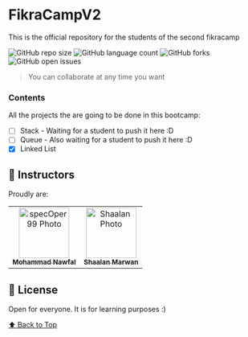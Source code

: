 # FikraCampV2
This is the official repository for the students of the second fikracamp

![GitHub repo size](https://img.shields.io/github/repo-size/specoper99/fikracampv2?style=for-the-badge)
![GitHub language count](https://img.shields.io/github/languages/count/specoper99/fikracampv2?style=for-the-badge)
![GitHub forks](https://img.shields.io/github/forks/specoper99/fikracampv2?style=for-the-badge)
![GitHub open issues](https://img.shields.io/github/issues/specoper99/fikracampv2?style=for-the-badge)


> You can collaborate at any time you want

### Contents

All the projects the are going to be done in this bootcamp:

- [ ] Stack - Waiting for a student to push it here :D
- [ ] Queue - Also waiting for a student to push it here :D
- [x] Linked List

## 🤝 Instructors

Proudly are:

<table>
  <tr>
    <td align="center">
      <a href="https://github.com/specOper99">
        <img src="https://avatars.githubusercontent.com/u/59845618?v=4" width="100px;" alt="specOper99 Photo"/><br>
        <sub>
          <b>Mohammad Nawfal</b>
        </sub>
      </a>
    </td>
    <td align="center">
      <a href="https://github.com/ShaalanMarwan">
        <img src="https://avatars.githubusercontent.com/u/26276966?v=4" width="100px;" alt="Shaalan Photo"/><br>
        <sub>
          <b>Shaalan Marwan</b>
        </sub>
      </a>
    </td>
  </tr>
</table>


## 📝 License

Open for everyone. It is for learning purposes :)

[⬆ Back to Top](#FikraCampV2)<br>
